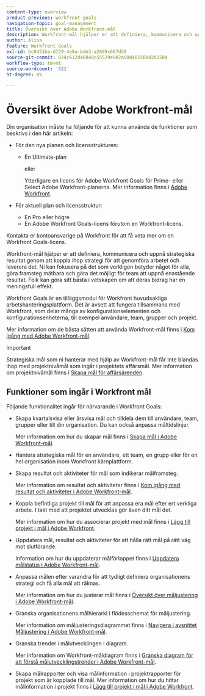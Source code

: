 ```yaml
---
content-type: overview
product-previous: workfront-goals
navigation-topic: goal-management
title: Översikt över Adobe Workfront-mål
description: Workfront-mål hjälper er att definiera, kommunicera och uppnå strategiska resultat genom att koppla ihop strategi för att genomföra arbetet och leverera det.
author: Alina
feature: Workfront Goals
exl-id: bc0451ba-d729-4e8a-bde3-a2609c667d50
source-git-commit: 024c612d46848c55529e902a00d481588d261584
workflow-type: tm+mt
source-wordcount: '521'
ht-degree: 0%

---
```


# Översikt över Adobe Workfront-mål

Din organisation måste ha följande för att kunna använda de funktioner som beskrivs i den här artikeln:

* För den nya planen och licensstrukturen:

   * En Ultimate-plan

     eller

     Ytterligare en licens för Adobe Workfront Goals för Prime- eller Select Adobe Workfront-planerna. Mer information finns i [Adobe Workfront](https://www.workfront.com/plans).

* För aktuell plan och licensstruktur:

   * En Pro eller högre
   * En Adobe Workfront Goals-licens förutom en Workfront-licens.

Kontakta er kontoansvarige på Workfront för att få veta mer om en Workfront Goals-licens.


Workfront-mål hjälper er att definiera, kommunicera och uppnå strategiska resultat genom att koppla ihop strategi för att genomföra arbetet och leverera det. Ni kan fokusera på det som verkligen betyder något för alla, göra framsteg mätbara och göra det möjligt för team att uppnå enastående resultat. Folk kan göra sitt bästa i vetskapen om att deras bidrag har en meningsfull effekt.

Workfront Goals är en tilläggsmodul för Workfront huvudsakliga arbetshanteringsplattform. Det är avsett att fungera tillsammans med Workfront, som delar många av konfigurationselementen och konfigurationsenheterna, till exempel användare, team, grupper och projekt.

Mer information om de bästa sätten att använda Workfront-mål finns i [Kom igång med Adobe Workfront-mål](../../workfront-goals/goal-management/getting-started-with-wf-goals.md).

>[!IMPORTANT]
>
>Strategiska mål som ni hanterar med hjälp av Workfront-mål får inte blandas ihop med projektnivåmål som ingår i projektets affärsmål. Mer information om projektnivåmål finns i [Skapa mål för affärsärenden](../../manage-work/projects/define-a-business-case/create-business-case-goals.md).

## Funktioner som ingår i Workfront mål

Följande funktionalitet ingår för närvarande i Workfront Goals:

* Skapa kvartalsvisa eller årsvisa mål och tilldela dem till användare, team, grupper eller till din organisation. Du kan också anpassa måltidslinjer.

  Mer information om hur du skapar mål finns i [Skapa mål i Adobe Workfront-mål](../../workfront-goals/goal-management/create-goals.md).

* Hantera strategiska mål för en användare, ett team, en grupp eller för en hel organisation inom Workfront kärnplattform.
* Skapa resultat och aktiviteter för mål som indikerar målframsteg.

  Mer information om resultat och aktiviteter finns i [Kom igång med resultat och aktiviteter i Adobe Workfront-mål](../../workfront-goals/results-and-activities/get-started-with-results-and-activities.md).

* Koppla befintliga projekt till mål för att anpassa era mål efter ert verkliga arbete. I takt med att projektet utvecklas gör även ditt mål det.

  Mer information om hur du associerar projekt med mål finns i [Lägg till projekt i mål i Adobe Workfront](../../workfront-goals/results-and-activities/connect-projects-to-goals-overview.md).

* Uppdatera mål, resultat och aktiviteter för att hålla rätt mål på rätt väg mot slutförande.

  Information om hur du uppdaterar målförloppet finns i [Uppdatera målstatus i Adobe Workfront-mål](../../workfront-goals/goal-review-and-workfront-goals-sections/check-in-goals.md).

* Anpassa målen efter varandra för att tydligt definiera organisationens strategi och få alla mål att räknas.

  Mer information om hur du justerar mål finns i [Översikt över måljustering i Adobe Workfront-mål](../../workfront-goals/goal-alignment/goal-alignment-overview.md).

* Granska organisationens målhierarki i flödesschemat för måljustering.

  Mer information om måljusteringsdiagrammet finns i [Navigera i avsnittet Måljustering i Adobe Workfront-mål](../../workfront-goals/goal-alignment/navigate-goal-alignment-chart.md).

* Granska trender i målutvecklingen i diagram.

  Mer information om Workfront-måldiagram finns i [Granska diagram för att förstå målutvecklingstrender i Adobe Workfront-mål](../../workfront-goals/goal-review-and-workfront-goals-sections/review-goal-graphs.md).

* Skapa målrapporter och visa målinformation i projektrapporter för projekt som är kopplade till mål. Mer information om hur du hittar målinformation i projekt finns i [Lägg till projekt i mål i Adobe Workfront](../../workfront-goals/results-and-activities/connect-projects-to-goals-overview.md).


